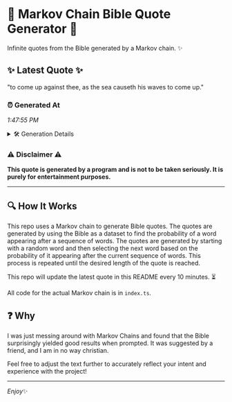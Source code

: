 # 📖 Markov Chain Bible Quote Generator 📖

Infinite quotes from the Bible generated by a Markov chain. ✨

## ✨ Latest Quote ✨
"to come up against thee, as the sea causeth his waves to come up."

### ⏰ Generated At
*1:47:55 PM*

<details>
    <summary>🛠️ Generation Details</summary>
    <p>
        <strong>🌱 Seed:</strong> to<br>
        <strong>🔄 Iterations:</strong> 13<br>
        <strong>📜 Context History:</strong><br>[ to ]: come<br>[ to, come ]: up<br>[ to, come, up ]: against<br>[ to, come, up, against ]: thee,<br>[ to, come, up, against, thee, ]: as<br>[ to, come, up, against, thee,, as ]: the<br>[ come, up, against, thee,, as, the ]: sea<br>[ up, against, thee,, as, the, sea ]: causeth<br>[ against, thee,, as, the, sea, causeth ]: his<br>[ thee,, as, the, sea, causeth, his ]: waves<br>[ as, the, sea, causeth, his, waves ]: to<br>[ the, sea, causeth, his, waves, to ]: come<br>[ sea, causeth, his, waves, to, come ]: up.<br>
    </p>
</details>

### ⚠️ Disclaimer ⚠️
**This quote is generated by a program and is not to be taken seriously. It is purely for entertainment purposes.**

---

## 🔍 How It Works

This repo uses a Markov chain to generate Bible quotes. The quotes are generated by using the Bible as a dataset to find the probability of a word appearing after a sequence of words. The quotes are generated by starting with a random word and then selecting the next word based on the probability of it appearing after the current sequence of words. This process is repeated until the desired length of the quote is reached.

This repo will update the latest quote in this README every 10 minutes. ⏳

All code for the actual Markov chain is in `index.ts`.

## ❓ Why

I was just messing around with Markov Chains and found that the Bible surprisingly yielded good results when prompted. 
It was suggested by a friend, and I am in no way christian.

Feel free to adjust the text further to accurately reflect your intent and experience with the project!

---

*Enjoy*✨
